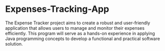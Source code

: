 # Expenses-Tracking-App
The Expense Tracker project aims to create a robust and user-friendly application that allows users to manage and monitor their expenses efficiently. This program will serve as a hands-on experience in applying Java programming concepts to develop a functional and practical software solution.
